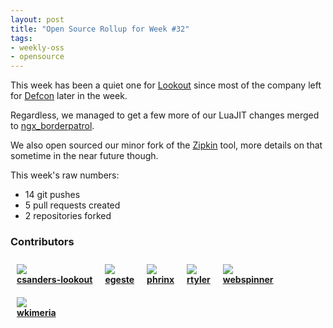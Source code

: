 ```yaml
---
layout: post
title: "Open Source Rollup for Week #32"
tags:
- weekly-oss
- opensource
---
```


This week has been a quiet one for [Lookout](https://github.com/lookout) since
most of the company left for [Defcon](https://www.defcon.org/) later in the
week.

Regardless, we managed to get a few more of our LuaJIT changes merged to
[ngx_borderpatrol](https://github.com/lookout/ngx_borderpatrol).

We also open sourced our minor fork of the
[Zipkin](https://github.com/lookout/zipkin) tool, more details on that sometime
in the near future though.


This week's raw numbers:

 * 14 git pushes
 * 5 pull requests created
 * 2 repositories forked


### Contributors


  <div style="float: left; margin: 10px;">
  <img align="absmiddle" src="http://www.gravatar.com/avatar/e31d72ce7834353f9d9dbd0c32136cca?s=48"/>
  <br/>
  <strong>
  <a href="https://github.com/csanders-lookout" target="_blank">csanders-lookout</a>
  </strong>
  </div>

  <div style="float: left; margin: 10px;">
  <img align="absmiddle" src="http://www.gravatar.com/avatar/42b61b891d0988c200a6cf301fa59212?s=48"/>
  <br/>
  <strong>
  <a href="https://github.com/egeste" target="_blank">egeste</a>
  </strong>
  </div>

  <div style="float: left; margin: 10px;">
  <img align="absmiddle" src="http://www.gravatar.com/avatar/9766b19e046a81a650562b630c8125c9?s=48"/>
  <br/>
  <strong>
  <a href="https://github.com/phrinx" target="_blank">phrinx</a>
  </strong>
  </div>

  <div style="float: left; margin: 10px;">
  <img align="absmiddle" src="http://www.gravatar.com/avatar/d565139dbbafc06e7daf4826ca0f0228?s=48"/>
  <br/>
  <strong>
  <a href="https://github.com/rtyler" target="_blank">rtyler</a>
  </strong>
  </div>

  <div style="float: left; margin: 10px;">
  <img align="absmiddle" src="http://www.gravatar.com/avatar/c83ddabc44c7cd98f78db7a9dbdbf672?s=48"/>
  <br/>
  <strong>
  <a href="https://github.com/webspinner" target="_blank">webspinner</a>
  </strong>
  </div>

  <div style="float: left; margin: 10px;">
  <img align="absmiddle" src="http://www.gravatar.com/avatar/3a38900a6cdc59829aa2c7acc0a1b5e0?s=48"/>
  <br/>
  <strong>
  <a href="https://github.com/wkimeria" target="_blank">wkimeria</a>
  </strong>
  </div>

<br clear="all"/>
